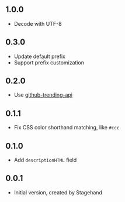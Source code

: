 ## 1.0.0

- Decode with UTF-8

## 0.3.0

- Update default prefix
- Support prefix customization

## 0.2.0

- Use [github-trending-api](https://github.com/huchenme/github-trending-api)

## 0.1.1

- Fix CSS color shorthand matching, like `#ccc`

## 0.1.0

- Add `descriptionHTML` field

## 0.0.1

- Initial version, created by Stagehand
